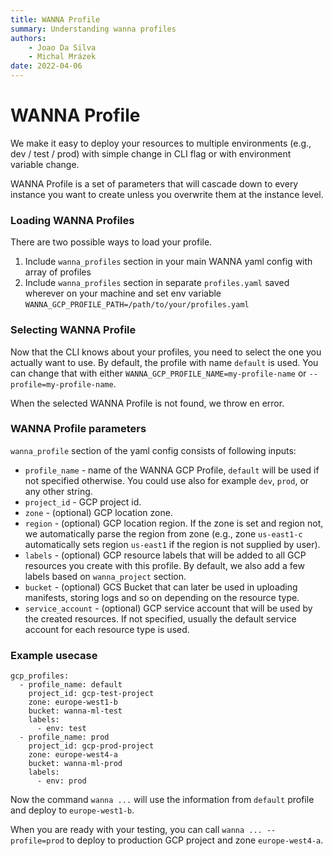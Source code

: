 ```yaml
---
title: WANNA Profile
summary: Understanding wanna profiles
authors:
    - Joao Da Silva
    - Michal Mrázek
date: 2022-04-06
---
```


# WANNA Profile
We make it easy to deploy your resources to multiple environments (e.g., dev / test / prod)
with simple change in CLI flag or with environment variable change.

WANNA Profile is a set of parameters that will cascade down to every instance you want to create
unless you overwrite them at the instance level.

### Loading WANNA Profiles
There are two possible ways to load your profile.

1. Include `wanna_profiles` section in your main WANNA yaml config with array of profiles
2. Include `wanna_profiles` section in separate `profiles.yaml` saved wherever on your machine
and set env variable `WANNA_GCP_PROFILE_PATH=/path/to/your/profiles.yaml`
   
### Selecting WANNA Profile
Now that the CLI knows about your profiles, you need to select the one you actually want to use.
By default, the profile with name `default` is used. You can change that with 
either `WANNA_GCP_PROFILE_NAME=my-profile-name` or `--profile=my-profile-name`.

When the selected WANNA Profile is not found, we throw en error.

### WANNA Profile parameters
`wanna_profile` section of the yaml config consists of following inputs:

- `profile_name` - name of the WANNA GCP Profile, `default` will be used if not specified otherwise.
  You could use also for example `dev`, `prod`, or any other string.
- `project_id` - GCP project id.
- `zone` - (optional) GCP location zone.
- `region` - (optional) GCP location region. If the zone is set and region not, we automatically
  parse the region from zone (e.g., zone `us-east1-c` automatically sets region `us-east1` if the region 
  is not supplied by user).
- `labels` - (optional) GCP resource labels that will be added to all GCP resources you create with this profile.
  By default, we also add a few labels based on `wanna_project` section.
- `bucket` - (optional) GCS Bucket that can later be used in uploading manifests, storing logs and so on depending
  on the resource type.
- `service_account` - (optional) GCP service account that will be used by the created resources.
If not specified, usually the default service account for each resource type is used.
  
### Example usecase
```
gcp_profiles:
  - profile_name: default
    project_id: gcp-test-project
    zone: europe-west1-b
    bucket: wanna-ml-test
    labels:
      - env: test
  - profile_name: prod
    project_id: gcp-prod-project
    zone: europe-west4-a
    bucket: wanna-ml-prod
    labels:
      - env: prod
```
Now the command `wanna ...` will use the information from `default` profile and deploy to 
`europe-west1-b`.

When you are ready with your testing, you can call `wanna ... --profile=prod` to deploy
to production GCP project and zone `europe-west4-a`.